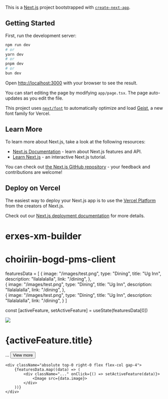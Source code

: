 This is a [Next.js](https://nextjs.org) project bootstrapped with [`create-next-app`](https://nextjs.org/docs/app/api-reference/cli/create-next-app).

## Getting Started

First, run the development server:

```bash
npm run dev
# or
yarn dev
# or
pnpm dev
# or
bun dev
```

Open [http://localhost:3000](http://localhost:3000) with your browser to see the result.

You can start editing the page by modifying `app/page.tsx`. The page auto-updates as you edit the file.

This project uses [`next/font`](https://nextjs.org/docs/app/building-your-application/optimizing/fonts) to automatically optimize and load [Geist](https://vercel.com/font), a new font family for Vercel.

## Learn More

To learn more about Next.js, take a look at the following resources:

- [Next.js Documentation](https://nextjs.org/docs) - learn about Next.js features and API.
- [Learn Next.js](https://nextjs.org/learn) - an interactive Next.js tutorial.

You can check out [the Next.js GitHub repository](https://github.com/vercel/next.js) - your feedback and contributions are welcome!

## Deploy on Vercel

The easiest way to deploy your Next.js app is to use the [Vercel Platform](https://vercel.com/new?utm_medium=default-template&filter=next.js&utm_source=create-next-app&utm_campaign=create-next-app-readme) from the creators of Next.js.

Check out our [Next.js deployment documentation](https://nextjs.org/docs/app/building-your-application/deploying) for more details.
# erxes-xm-builder
# choiriin-bogd-pms-client


featuresData = [
    {
        image: "/images/test.png",
        type: "Dining",
        title: "Ug Inn",
        description: "llalalalalla",
        link: "/dining",
    },    
    {
        image: "/images/test.png",
        type: "Dining",
        title: "Ug Inn",
        description: "llalalalalla",
        link: "/dining",
    },    
    {
        image: "/images/test.png",
        type: "Dining",
        title: "Ug Inn",
        description: "llalalalalla",
        link: "/dining",
    }
]

const [activeFeature, setActiveFeature] = useState(featuresData[0])

<div className="relative">
    <Image src={activeFeature.image}>
    <div className="absolute bottom-0 left-0">
        <h1 className="">{activeFeature.title}</h1>
        ...
        <Link href={activeFeature.link}>
            <Button>View more</Button>
        </Link>
    </div>


    <div className="absolute top-0 right-0 flex flex-col gap-4">
        {featuresData.map((data) => (
            <div className="..." onClick={() => setActiveFeature(data)}>
                <Image src={data.image}>
            </div>
        ))}
    </div>
</div>
